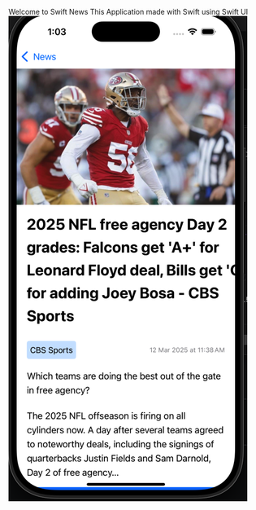 Welcome to Swift News This Application made with Swift using Swift UI
![image alt](https://github.com/androAkash/Swift-News/blob/04204a7a980c6bb51c083bd19ae7ce5376aacfd9/Screenshot%202025-03-13%20at%2013.03.12.png)
